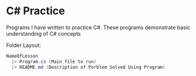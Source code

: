 # C# Practice
Programs I have written to practice C#.
These programs demonstrate basic understanding of C# concepts

Folder Layout:
```cs
NameOfLesson
  |> Program.cs (Main file to run)
  |> README.md (Description of Porblem Solved Using Program) 
```

